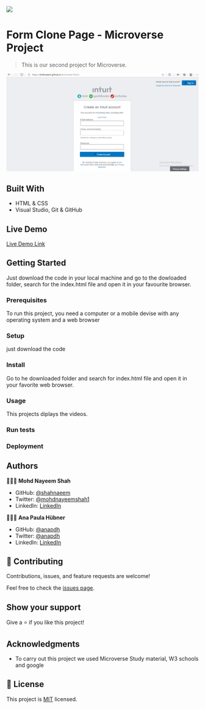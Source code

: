 ![](https://img.shields.io/badge/Microverse-blueviolet)


# Form Clone Page - Microverse Project

> This is our second project for Microverse.

![screenshot](./assets/screenshot.png)


## Built With

- HTML & CSS
- Visual Studio, Git & GitHub


## Live Demo

[Live Demo Link](https://shahnaeem.github.io/microverse-form/)

## Getting Started

Just download the code in your local machine and go to the dowloaded folder,
search for the index.html file and open it in your favourite browser.

### Prerequisites
To run this project, you need a computer or a mobile devise with any operating system and a web browser
### Setup
just download the code
### Install
Go to he downloaded folder and search for index.html file and open it in your favorite web browser.
### Usage
This projects diplays the videos.
### Run tests

### Deployment


## Authors

👨🏻‍💻 **Mohd Nayeem Shah**

- GitHub: [@shahnaeem](https://github.com/shahnaeem)
- Twitter: [@mohdnayeemshah1](https://twitter.com/MOHDNAYEEMSHAH1)
- LinkedIn: [LinkedIn](https://linkedin.com/in/mohd-nayeem-shah-97a590152)

👩🏼‍💻 **Ana Paula Hübner**

- GitHub: [@anapdh](https://github.com/anapdh)
- Twitter: [@anapdh](https://twitter.com/anapdh)
- LinkedIn: [LinkedIn](https://www.linkedin.com/in/ana-paula-hübner-7a9484181)




## 🤝 Contributing

Contributions, issues, and feature requests are welcome!

Feel free to check the [issues page](https://github.com/shahnaeem/microverse-form/issues).


## Show your support

Give a ⭐️ if you like this project!

## Acknowledgments

- To carry out this project we used Microverse Study material, W3 schools and google


## 📝 License

This project is [MIT](https://mit-license.org/) licensed.
